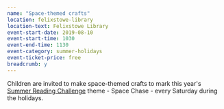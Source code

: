 ```yaml
---
name: "Space-themed crafts"
location: felixstowe-library
location-text: Felixstowe Library
event-start-date: 2019-08-10
event-start-time: 1030
event-end-time: 1130
event-category: summer-holidays
event-ticket-price: free
breadcrumb: y
---
```


Children are invited to make space-themed crafts to mark this year's [Summer Reading Challenge](/src/) theme - Space Chase - every Saturday during the holidays.
